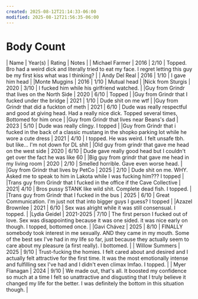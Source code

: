 ```yaml
---
created: 2025-08-12T21:14:33-06:00
modified: 2025-08-12T21:56:35-06:00
---
```


# Body Count

| Name | Year(s) | Rating | Notes |
| Michael Farmer | 2016 | 2/10 | Topped. Bro had a weird dick and literally tried to eat my face. I regret letting this guy be my first kiss what was I thinking? |
| Andy Del Real    | 2016 | 1/10 | I gave him head |
|Monte Muggins | 2016 | 1/10 | Mutual head |
|Nick from Sturgis | 2020 | 3/10 | I fucked him while his girlfriend watched. |
|Guy from Grindr that lives on the North Side | 2020 | 6/10 | Topped |
|Guy from Grindr that I fucked under the bridge | 2021 | 1/10 | Dude shit on me wtf |
|Guy from Grindr that did a fuckton of meth | 2021 | 6/10 | Dude was really respectful and good at giving head. Had a really nice dick. Topped several times, Bottomed for him once |
|Guy from Grindr that lives near Beans's dad | 2023 | 5/10 | Dude was really clingy. I topped |
|Guy from Grindr that i fucked in the back of a classic mustang in the shopko parking lot while he wore a cute dress | 2021 | 4/10 | I topped. He was weird. I felt unsafe tbh. but like... I'm not down for DL shit |
|Old guy from grindr that gave me head on the west side | 2020 | 6/10 | Dude gave really good head but I couldn't get over the fact he was like 60 |
|Big guy from grindr that gave me head in my living room | 2020 | 2/10 | Smelled horrible. Gave even worse head. |
|Guy from Grindr that lives by PetCo | 2025 | 2/10 | Dude shit on me. WHY. Asked me to speak to him in Lakota while I was fucking him??? I topped |
|Trans guy from Grindr that I fucked in the office if the Cave Collective | 2021| 4/10 | Bros pussy STANK like wild shit. Complete dead fish. I topped. |
|Trans guy from Grindr that I fucked in the bus | 2025 | 6/10 | Great Communication. I'm just not that into bigger guys I guess? I topped |
|Azazel Brownlee | 2021 | 6/10 | Sex was alright while it was still consensual. I topped. |
|Lydia Geidel | 2021-2025 | 7/10 | The first person I fucked out of love. Sex was disappointing because it was one sided. it was nice early on though. I topped, bottomed once. |
|Gavi Chávez | 2025 | 8/10 | FINALLY somebody took interest in me sexually. AND they came in my mouth. Some of the best sex I've had in my life so far, just because they actually seem to care about my pleasure (a first really). I bottomed. |
| Willow Summers | 2025 | 9/10 | Trust-fucking the homies. I felt cared about and desired and I actually felt attractive for the first time. It was the most emotionally intense and fulfilling sex I've had and I didn't even climax lmfao. I topped. |
| Myer Flanagan | 2024 | 9/10 | We made out, that's all. It boosted my confidence so much at a time I felt so unattractive and disgusting that I truly believe it changed my life for the better. I was definitely the bottom in this situation though. |
